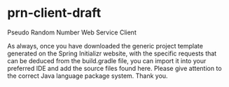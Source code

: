 # prn-client-draft
Pseudo Random Number Web Service Client

As always, once you have downloaded the generic project template generated on the Spring Initializr website, with the specific requests that can be deduced from the build.gradle file, you can import it into your preferred IDE and add the source files found here.
Please give attention to the correct Java language package system.
Thank you.
